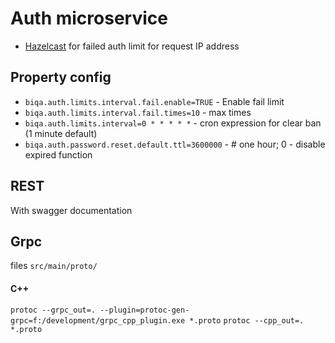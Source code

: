 # Auth microservice

 - [Hazelcast](https://hazelcast.org/) for failed auth limit for request IP address
 
## Property config
  - `biqa.auth.limits.interval.fail.enable=TRUE` - Enable fail limit
  - `biqa.auth.limits.interval.fail.times=10` - max times
  - `biqa.auth.limits.interval=0 * * * * *` - cron expression for clear ban (1 minute default)
  - `biqa.auth.password.reset.default.ttl=3600000` - # one hour; 0 - disable expired function
 
## REST

With swagger documentation
 
## Grpc

 files `src/main/proto/`

#### C++
  `protoc --grpc_out=. --plugin=protoc-gen-grpc=f:/development/grpc_cpp_plugin.exe *.proto`
  `protoc --cpp_out=. *.proto`
  